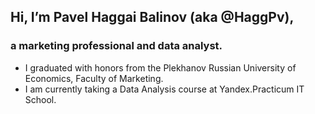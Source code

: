 ## Hi, I’m Pavel Haggai  Balinov (aka @HaggPv),
### a marketing professional and data analyst.
- I graduated with honors from the Plekhanov Russian University of Economics, Faculty of Marketing.
- I am currently taking a Data Analysis course at Yandex.Practicum IT School.
